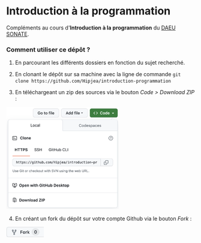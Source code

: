 # Introduction à la programmation

Compléments au cours d'**Introduction à la programmation** du [DAEU SONATE](https://daeu-sonate.fr/).

### Comment utiliser ce dépôt ?

1. En parcourant les différents dossiers en fonction du sujet recherché.

2. En clonant le dépôt sur sa machine avec la ligne de commande `git clone https://github.com/Hipjea/introduction-programmation`

3. En téléchargeant un zip des sources via le bouton *Code > Download ZIP* :

<img src="./screenshot-1.png" width="300px">

4. En créant un fork du dépôt sur votre compte Github via le bouton *Fork* :

<img src="./screenshot-2.png" width="100px">
